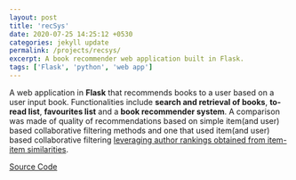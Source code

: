 ```yaml
---
layout: post
title: 'recSys'
date: 2020-07-25 14:25:12 +0530
categories: jekyll update
permalink: /projects/recsys/
excerpt: A book recommender web application built in Flask.
tags: ['Flask', 'python', 'web app']
---
```


A web application in **Flask** that recommends books to a user based on a user input book. Functionalities include **search and retrieval of books**, **to-read list**, **favourites list** and a **book recommender system**. A comparison was made of quality of recommendations based on simple item(and user) based collaborative filtering methods and one that used item(and user) based collaborative filtering [leveraging author rankings obtained from item-item similarities][paper-link].

[Source Code][recsys-src]

[paper-link]: https://www.researchgate.net/publication/221935859_Improving_an_Hybrid_Literary_Book_Recommendation_System_through_AuthorRanking
[recsys-src]: https://github.com/swatisbhat/recSys
